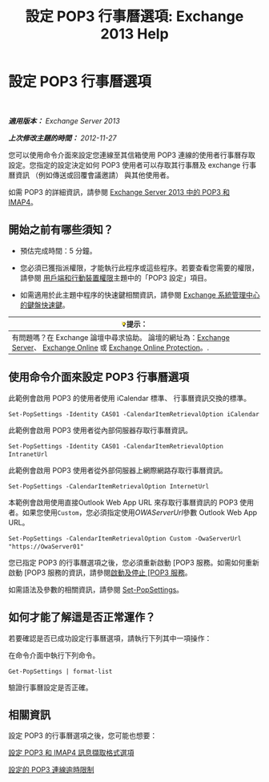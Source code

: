 ﻿---
title: '設定 POP3 行事曆選項: Exchange 2013 Help'
TOCTitle: 設定 POP3 行事曆選項
ms:assetid: ac3d60a0-8697-4c06-9e93-f8d2c4b157b6
ms:mtpsurl: https://technet.microsoft.com/zh-tw/library/Bb124133(v=EXCHG.150)
ms:contentKeyID: 50554049
ms.date: 05/21/2018
mtps_version: v=EXCHG.150
ms.translationtype: MT
---

# 設定 POP3 行事曆選項

 

_**適用版本：** Exchange Server 2013_

_**上次修改主題的時間：** 2012-11-27_

您可以使用命令介面來設定您連線至其信箱使用 POP3 連線的使用者行事曆存取設定。您指定的設定決定如何 POP3 使用者可以存取其行事曆及 exchange 行事曆資訊 （例如傳送或回覆會議邀請） 與其他使用者。

如需 POP3 的詳細資訊，請參閱 [Exchange Server 2013 中的 POP3 和 IMAP4](pop3-and-imap4-in-exchange-server-2013-exchange-2013-help.md)。

## 開始之前有哪些須知？

  - 預估完成時間：5 分鐘。

  - 您必須已獲指派權限，才能執行此程序或這些程序。若要查看您需要的權限，請參閱 [用戶端和行動裝置權限](clients-and-mobile-devices-permissions-exchange-2013-help.md)主題中的「POP3 設定」項目。

  - 如需適用於此主題中程序的快速鍵相關資訊，請參閱 [Exchange 系統管理中心的鍵盤快速鍵](keyboard-shortcuts-in-the-exchange-admin-center-exchange-online-protection-help.md)。

<table>
<thead>
<tr class="header">
<th><img src="images/Bb124558.tip(EXCHG.150).gif" title="提示" alt="提示" />提示：</th>
</tr>
</thead>
<tbody>
<tr class="odd">
<td>有問題嗎？在 Exchange 論壇中尋求協助。 論壇的網址為：<a href="https://go.microsoft.com/fwlink/p/?linkid=60612">Exchange Server</a>、 <a href="https://go.microsoft.com/fwlink/p/?linkid=267542">Exchange Online</a> 或 <a href="https://go.microsoft.com/fwlink/p/?linkid=285351">Exchange Online Protection</a>。.</td>
</tr>
</tbody>
</table>


## 使用命令介面來設定 POP3 行事曆選項

此範例會啟用 POP3 的使用者使用 iCalendar 標準、 行事曆資訊交換的標準。

    Set-PopSettings -Identity CAS01 -CalendarItemRetrievalOption iCalendar

此範例會啟用 POP3 使用者從內部伺服器存取行事曆資訊。

    Set-PopSettings -Identity CAS01 -CalendarItemRetrievalOption IntranetUrl 

此範例會啟用 POP3 使用者從外部伺服器上網際網路存取行事曆資訊。

    Set-PopSettings -CalendarItemRetrievalOption InternetUrl

本範例會啟用使用直接Outlook Web App URL 來存取行事曆資訊的 POP3 使用者。如果您使用`Custom`，您必須指定使用*OWAServerUrl*參數 Outlook Web App URL。

    Set-PopSettings -CalendarItemRetrievalOption Custom -OwaServerUrl "https://OwaServer01"

您已指定 POP3 的行事曆選項之後，您必須重新啟動 \[POP3 服務。如需如何重新啟動 \[POP3 服務的資訊，請參閱[啟動及停止 \[POP3 服務](start-and-stop-the-pop3-services-exchange-2013-help.md)。

如需語法及參數的相關資訊，請參閱 [Set-PopSettings](https://technet.microsoft.com/zh-tw/library/aa997154\(v=exchg.150\))。

## 如何才能了解這是否正常運作？

若要確認是否已成功設定行事曆選項，請執行下列其中一項操作：

在命令介面中執行下列命令。

    Get-PopSettings | format-list

驗證行事曆設定是否正確。

## 相關資訊

設定 POP3 的行事曆選項之後，您可能也想要：

[設定 POP3 和 IMAP4 訊息擷取格式選項](configure-pop3-and-imap4-message-retrieval-format-options-exchange-2013-help.md)

[設定的 POP3 連線逾時限制](set-connection-time-out-limits-for-pop3-exchange-2013-help.md)

